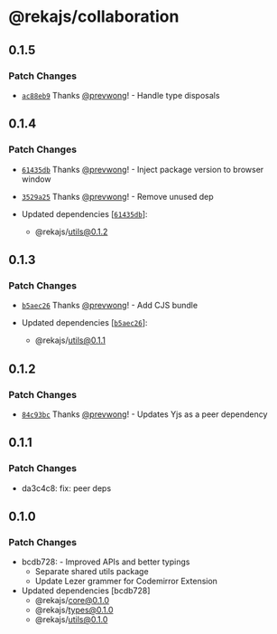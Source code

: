 # @rekajs/collaboration

## 0.1.5

### Patch Changes

- [`ac88eb9`](https://github.com/prevwong/reka.js/commit/ac88eb940b0c2e6986b1f793ddbf03ddd8278b99) Thanks [@prevwong](https://github.com/prevwong)! - Handle type disposals

## 0.1.4

### Patch Changes

- [`61435db`](https://github.com/prevwong/reka.js/commit/61435dbfb88326eabe7857e43318a45459b08343) Thanks [@prevwong](https://github.com/prevwong)! - Inject package version to browser window

- [`3529a25`](https://github.com/prevwong/reka.js/commit/3529a25e0c99b510ba1487c132b7c9eba4c331bd) Thanks [@prevwong](https://github.com/prevwong)! - Remove unused dep

- Updated dependencies [[`61435db`](https://github.com/prevwong/reka.js/commit/61435dbfb88326eabe7857e43318a45459b08343)]:
  - @rekajs/utils@0.1.2

## 0.1.3

### Patch Changes

- [`b5aec26`](https://github.com/prevwong/reka.js/commit/b5aec26d55685cbc3ade66a16413ef7bf3f46e4a) Thanks [@prevwong](https://github.com/prevwong)! - Add CJS bundle

- Updated dependencies [[`b5aec26`](https://github.com/prevwong/reka.js/commit/b5aec26d55685cbc3ade66a16413ef7bf3f46e4a)]:
  - @rekajs/utils@0.1.1

## 0.1.2

### Patch Changes

- [`84c93bc`](https://github.com/prevwong/reka.js/commit/84c93bccff3f41756a9be48bc265d08ac3f978c4) Thanks [@prevwong](https://github.com/prevwong)! - Updates Yjs as a peer dependency

## 0.1.1

### Patch Changes

- da3c4c8: fix: peer deps

## 0.1.0

### Patch Changes

- bcdb728: - Improved APIs and better typings
  - Separate shared utils package
  - Update Lezer grammer for Codemirror Extension
- Updated dependencies [bcdb728]
  - @rekajs/core@0.1.0
  - @rekajs/types@0.1.0
  - @rekajs/utils@0.1.0
